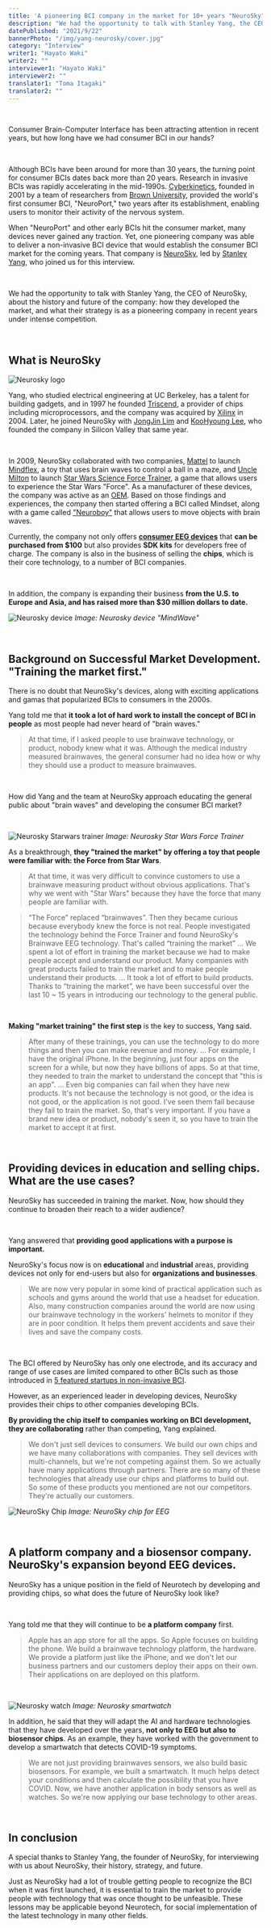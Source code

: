 ```yaml
---
title: 'A pioneering BCI company in the market for 10+ years "NeuroSky" | Stanley Yang'
description: "We had the opportunity to talk with Stanley Yang, the CEO of NeuroSky, a company that has been pioneering the Neurotech market for more than 10 years, about the history and future of the company: how they developed the market, and what their strategy is as a pioneering company in recent years under intense competition."
datePublished: "2021/9/22"
bannerPhoto: "/img/yang-neurosky/cover.jpg"
category: "Interview"
writer1: "Hayato Waki"
writer2: ""
interviewer1: "Hayato Waki"
interviewer2: ""
translator1: "Toma Itagaki"
translator2: ""
---
```


&nbsp;

Consumer Brain-Computer Interface has been attracting attention in recent years, but how long have we had consumer BCI in our hands?

&nbsp;

Although BCIs have been around for more than 30 years, the turning point for consumer BCIs dates back more than 20 years. Research in invasive BCIs was rapidly accelerating in the mid-1990s. [Cyberkinetics](https://www.braingate.org/), founded in 2001 by a team of researchers from [Brown University](https://www.brown.edu/), provided the world's first consumer BCI, "NeuroPort," two years after its establishment, enabling users to monitor their activity of the nervous system.

When "NeuroPort" and other early BCIs hit the consumer market, many devices never gained any traction. Yet, one pioneering company was able to deliver a non-invasive BCI device that would establish the consumer BCI market for the coming years. That company is [NeuroSky](http://neurosky.com/), led by [Stanley Yang](https://www.linkedin.com/in/stanley-yang-8173602/), who joined us for this interview.

&nbsp;

We had the opportunity to talk with Stanley Yang, the CEO of NeuroSky, about the history and future of the company: how they developed the market, and what their strategy is as a pioneering company in recent years under intense competition.

&nbsp;

## What is NeuroSky

![Neurosky logo](https://www.neurosky.jp/wp-content/uploads/2019/05/ns_logo_480.png)

Yang, who studied electrical engineering at UC Berkeley, has a talent for building gadgets, and in 1997 he founded [Triscend](https://www.crunchbase.com/organization/triscend), a provider of chips including microprocessors, and the company was acquired by [Xilinx](https://www.crunchbase.com/organization/xilinx) in 2004. Later, he joined NeuroSky with [JongJin Lim](https://www.linkedin.com/in/jongjin-lim-b740a11a/) and [KooHyoung Lee](https://www.linkedin.com/in/koohyoung-lee-5742176/), who founded the company in Silicon Valley that same year.

&nbsp;

In 2009, NeuroSky collaborated with two companies, [Mattel](https://en.wikipedia.org/wiki/Mattel) to launch [Mindflex](https://en.wikipedia.org/wiki/Mindflex), a toy that uses brain waves to control a ball in a maze, and [Uncle Milton](https://www.unclemilton.com/) to launch [Star Wars Science Force Trainer](https://en.wikipedia.org/wiki/Force_Trainer), a game that allows users to experience the Star Wars "Force". As a manufacturer of these devices, the company was active as an [OEM](https://en.wikipedia.org/wiki/Original_equipment_manufacturer). Based on those findings and experiences, the company then started offering a BCI called Mindset, along with a game called ["Neuroboy"](https://store.neurosky.com/products/the-adventures-of-neuroboy-bci-technology-demo) that allows users to move objects with brain waves.

Currently, the company not only offers **[consumer EEG devices](https://store.neurosky.com/)** that **can be purchased from $100** but also provides **SDK kits** for developers free of charge. The company is also in the business of selling the **chips**, which is their core technology, to a number of BCI companies.

&nbsp;

In addition, the company is expanding their business **from the U.S. to Europe and Asia, and has raised more than $30 million dollars to date.**

![Neurosky device](https://puzzlebox.io/wp-content/uploads/2013/11/mwm_headset_23.jpg)
_Image: Neurosky device "MindWave"_

&nbsp;

## Background on Successful Market Development. "Training the market first."

There is no doubt that NeuroSky's devices, along with exciting applications and gamas that popularized BCIs to consumers in the 2000s.

Yang told me that **it took a lot of hard work to install the concept of BCI in people** as most people had never heard of "brain waves."

> At that time, if I asked people to use brainwave technology, or product, nobody knew what it was.
> Although the medical industry measured brainwaves, the general consumer had no idea how or why they should use a product to measure brainwaves.

&nbsp;

How did Yang and the team at NeuroSky approach educating the general public about "brain waves" and developing the consumer BCI market?

&nbsp;

![Neurosky Starwars trainer](https://blogofwishes.com/wp-content/uploads/2010/04/star-wars-force-trainer-brain-controlled-toy.jpg)
_Image: Neurosky Star Wars Force Trainer_

As a breakthrough, **they "trained the market" by offering a toy that people were familiar with: the Force from Star Wars**.

> At that time, it was very difficult to convince customers to use a brainwave measuring product without obvious applications.
> That's why we went with "Star Wars" because they have the force that many people are familiar with.

> “The Force” replaced “brainwaves”. Then they became curious because everybody knew the force is not real. People investigated the technology behind the Force Trainer and found NeuroSky's Brainwave EEG technology.
> That's called “training the market”
> ...
> We spent a lot of effort in training the market because we had to make people accept and understand our product. Many companies with great products failed to train the market and to make people understand their products.
> ...
> It took a lot of effort to build products. Thanks to “training the market”, we have been successful over the last 10 ~ 15 years in introducing our technology to the general public.

&nbsp;

**Making "market training" the first step** is the key to success, Yang said.

> After many of these trainings, you can use the technology to do more things and then you can make revenue and money.
> ...
> For example, I have the original iPhone. In the beginning, just four apps on the screen for a while, but now they have billions of apps. So at that time, they needed to train the market to understand the concept that "this is an app".
> ...
> Even big companies can fail when they have new products. It's not because the technology is not good, or the idea is not good, or the application is not good. I've seen them fail because they fail to train the market. So, that's very important.
> If you have a brand new idea or product, nobody's seen it, so you have to train the market to accept it at first.

&nbsp;

## Providing devices in education and selling chips. What are the use cases?

NeuroSky has succeeded in training the market. Now, how should they continue to broaden their reach to a wider audience?

&nbsp;

Yang answered that **providing good applications with a purpose is important.**

NeuroSky's focus now is on **educational** and **industrial** areas, providing devices not only for end-users but also for **organizations and businesses**.

> We are now very popular in some kind of practical application such as schools and gyms around the world that use a headset for education.
> Also, many construction companies around the world are now using our brainwave technology in the workers' helmets to monitor if they are in poor condition. It helps them prevent accidents and save their lives and save the company costs.

&nbsp;

The BCI offered by NeuroSky has only one electrode, and its accuracy and range of use cases are limited compared to other BCIs such as those introduced in [5 featured startups in non-invasive BCI](https://neurotechjp.com/blog/5-startups-non-invasive-bci/).

However, as an experienced leader in developing devices, NeuroSky provides their chips to other companies developing BCIs.

**By providing the chip itself to companies working on BCI development, they are collaborating** rather than competing, Yang explained.

> We don't just sell devices to consumers. We build our own chips and we have many collaborations with companies.
> They sell devices with multi-channels, but we're not competing against them. So we actually have many applications through partners. There are so many of these technologies that already use our chips and platforms to build out.  
> So some of these products you mentioned are not our competitors. They're actually our customers.

![NeuroSky Chip](http://www.computex.biz/PhotoPool2/201402/201402121807057312.jpg)
_Image: NeuroSky chip for EEG_

&nbsp;

## A platform company and a biosensor company. NeuroSky's expansion beyond EEG devices.

NeuroSky has a unique position in the field of Neurotech by developing and providing chips, so what does the future of NeuroSky look like?

&nbsp;

Yang told me that they will continue to be **a platform company** first.

> Apple has an app store for all the apps. So Apple focuses on building the phone. We build a brainwave technology platform, the hardware.
> We provide a platform just like the iPhone, and we don't let our business partners and our customers deploy their apps on their own. Their applications on are deployed on this platform.

&nbsp;

![Neurosky watch](https://neurotechjp.com/img/yang-neurosky/watch.jpeg)
_Image: Neurosky smartwatch_

In addition, he said that they will adapt the AI and hardware technologies that they have developed over the years, **not only to EEG but also to biosensor chips**. As an example, they have worked with the government to develop a smartwatch that detects COVID-19 symptoms.

> We are not just providing brainwaves sensors, we also build basic biosensors.
> For example, we built a smartwatch. It much helps detect your conditions and then calculate the possibility that you have COVID.
> Now, we have another application in body sensors as well as watches. So we're now applying our base technology to other areas.

&nbsp;

## In conclusion

A special thanks to Stanley Yang, the founder of NeuroSky, for interviewing with us about NeuroSky, their history, strategy, and future.

Just as NeuroSky had a lot of trouble getting people to recognize the BCI when it was first launched, it is essential to train the market to provide people with technology that was once thought to be unfeasible. These lessons may be applicable beyond Neurotech, for social implementation of the latest technology in many other fields.
